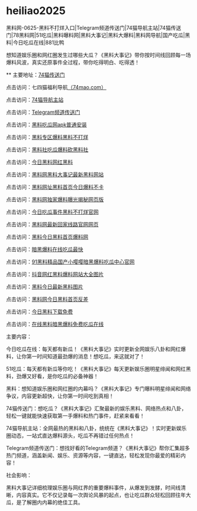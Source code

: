 # heiliao2025
黑料网-0625-黑料不打烊入口|Telegram频道传送门|74猫导航主站|74猫传送门|78黑料网|51吃瓜|黑料曝料网|黑料大事记|黑料大爆料|黑料网导航|国产吃瓜|黑料|今日吃瓜在线|881比鸭

想知道娱乐圈和网红圈发生过哪些大瓜？《黑料大事记》带你按时间线回顾每一场爆料风波，真实还原事件全过程，带你吃得明白、吃得透！

** 主要地址：<a href="https://74mao.com/">74猫传送门</a>

点击访问：七四猫福利导航<a href="https://74mao.com/">（74mao.com）</a>

点击访问：<a href="https://74mao.com/">74猫导航主站</a>

点击访问：<a href="https://74mao.com/">Telegram频道传送门</a>

点击访问：<a href="https://heiliaomenjin01.pages.dev/">黑料吃瓜网apk普通安装</a>

点击访问：<a href="https://jinriheiliao11.pages.dev/">黑料专区爆料黑料不打烊</a>

点击访问：<a href="https://heiliaoshechi.pages.dev/">黑料社吃瓜爆料砍黑料社</a>

点击访问：<a href="https://jinriheiliao22.pages.dev/">今日黑料网红黑料</a>

点击访问：<a href="https://heiliaowangheiliaoda.pages.dev/">黑料网黑料大事记最新黑料网站</a>

点击访问：<a href="https://heiliaowangzhihei.pages.dev/">黑料网址黑料首页今日爆料不卡</a>

点击访问：<a href="https://heiliaochuansongmen01.pages.dev/">黑料网独家爆料曝光揭秘网页版</a>

点击访问：<a href="https://jinrichiguashi1.pages.dev/">今日吃瓜事件黑料不打烊官网</a>

点击访问：<a href="https://heiliaowangzui.pages.dev/">黑料网最新回家线路官网网页</a>

点击访问：<a href="https://heiliaowangjinri1.pages.dev/">黑料今日黑料首页爆料网</a>

点击访问：<a href="https://anheibaoliaozai01.pages.dev/">暗黑爆料在线吃瓜最快</a>

点击访问：<a href="https://heiliaojiage01.pages.dev/">91黑料精品国产小嘤嘤暗黑爆料吃瓜中心官网</a>

点击访问：<a href="https://heiliamenjinri.pages.dev/">抖音网红黑料爆料网站大全图片</a>

点击访问：<a href="https://heiliaojinrizui.pages.dev/">黑料今日最新黑料图片</a>

点击访问：<a href="https://heiliaowanghei.pages.dev/">黑料网今日黑料首页反差</a>

点击访问：<a href="https://jinriheiliaoxia.pages.dev/">今日黑料下载免费</a>

点击访问：<a href="https://zaixianheiliao01.pages.dev/">在线黑料暗黑爆料免费吃瓜在线</a>

主要内容：

今日吃瓜在线：每天都有新瓜！《黑料大事记》实时更新全网娱乐八卦和网红爆料，让你第一时间知道最劲爆的消息！想吃瓜，来这就对了！

51吃瓜：每天都有新瓜等你吃！《黑料大事记》每天更新娱乐圈明星绯闻和网红黑料，劲爆又好看，是你吃瓜的必备神器！

黑料：想知道娱乐圈和网红圈的内幕吗？《黑料大事记》专门曝料明星绯闻和网络争议，内容更新超快，让你第一时间吃到真相！

74猫传送门：想吃瓜？《黑料大事记》汇聚最新的娱乐黑料、网络热点和八卦，轻松一键就能快速获取第一手爆料和热门事件，赶紧来看看！

74猫导航主站：全网最热的黑料和八卦，统统在《黑料大事记》！实时更新娱乐圈动态，一站式直达爆料源头，吃瓜不再错过任何热点！

Telegram频道传送门：想找好看的Telegram频道？《黑料大事记》帮你汇集超多热门频道，涵盖新闻、娱乐、资源等内容，一键直达，轻松发现你最爱的精彩内容！

社会影响：

黑料大事记详细梳理娱乐圈与网红界的重要爆料事件，从爆发到发酵，时间线清晰，内容真实。它不仅记录每一次舆论风暴的起点，也让吃瓜群众轻松回顾往年大瓜，是了解圈内内幕的绝佳工具。

<span style="display:none;">[Canonical link](https://github.com/cmt20250625/afk98）</span>
